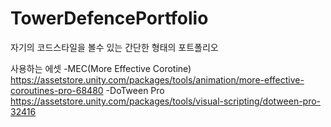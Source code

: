 # TowerDefencePortfolio
자기의 코드스타일을 볼수 있는 간단한 형태의 포트폴리오

사용하는 에셋
-MEC(More Effective Corotine) 
https://assetstore.unity.com/packages/tools/animation/more-effective-coroutines-pro-68480
-DoTween Pro 
https://assetstore.unity.com/packages/tools/visual-scripting/dotween-pro-32416
